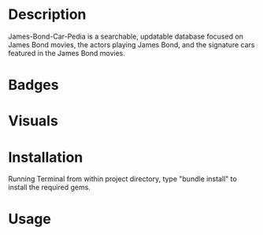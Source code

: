 Description
===========
James-Bond-Car-Pedia is a searchable, updatable database focused on James Bond movies, the actors playing James Bond, and the signature cars featured in the James Bond movies.

Badges
======

Visuals
=======

Installation
============
Running Terminal from within project directory, type "bundle install" to install the required gems.




Usage
=====

